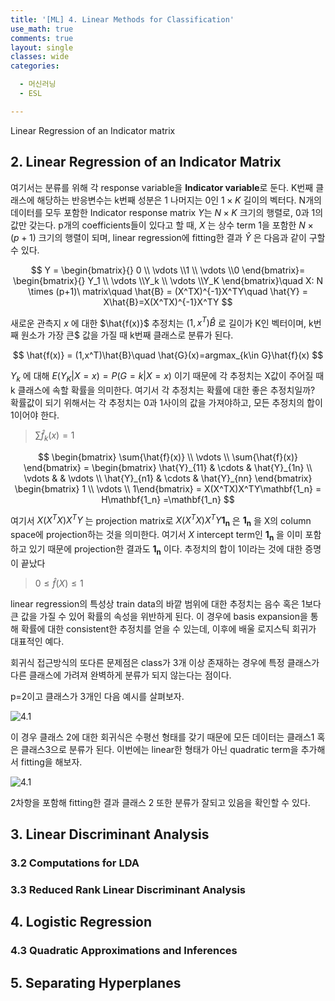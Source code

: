 ```yaml
---
title: '[ML] 4. Linear Methods for Classification'
use_math: true
comments: true
layout: single
classes: wide
categories:

  - 머신러닝
  - ESL

---
```


Linear Regression of an Indicator matrix

## 2. Linear Regression of an Indicator Matrix

여기서는 분류를 위해 각 response variable을 **Indicator variable**로 둔다. K번째 클래스에 해당하는 반응변수는 k번째 성분은 1 나머지는 0인 $1\times K$ 길이의 벡터다.  N개의 데이터를 모두 포함한 Indicator response matrix $Y$는 $N \times K$ 크기의 행렬로, 0과 1의 값만 갖는다. p개의 coefficients들이 있다고 할 때, $X$ 는 상수 term 1을 포함한 $N\times (p+1)$ 크기의 행렬이 되며, linear regression에 fitting한 결과 $\hat{Y}$ 은 다음과 같이 구할 수 있다. 


$$
Y = \begin{bmatrix}{} 0 \\ \vdots \\1 \\ \vdots \\0 \end{bmatrix}= \begin{bmatrix}{} Y_1 \\ \vdots \\Y_k \\ \vdots \\Y_K \end{bmatrix}\quad X: N \times (p+1)\ matrix\quad \hat{B} = (X^TX)^{-1}X^TY\quad \hat{Y} = X\hat{B}=X(X^TX)^{-1}X^TY
$$


새로운 관측지 $x$ 에 대한 $\hat{f(x)}$ 추정치는 $(1,x^T)\hat{B}$  로 길이가 K인 벡터이며, k번째 원소가 가장 큰$ 값을 가질 때 k번째 클래스로 분류가 된다. 


$$
\hat{f(x)} = (1,x^T)\hat{B}\quad \hat{G}(x)=argmax_{k\in G}\hat{f}(x)
$$



$Y_k$ 에 대해 $E(Y_K|X=x)=P(G=k|X=x)$ 이기 때문에 각 추정치는 X값이 주어질 때 k 클래스에 속할 확률을 의미한다. 여기서 각 추정치는 확률에 대한 좋은 추정치일까? 확률값이 되기 위해서는 각 추정치는 0과 1사이의 값을 가져야하고, 모든 추정치의 합이 1이어야 한다. 



> $\sum{\hat{f}_k(x)} = 1$


$$
\begin{bmatrix} \sum{\hat{f}(x)} \\ \vdots \\ \sum{\hat{f}(x)} \end{bmatrix} = \begin{bmatrix} \hat{Y}_{11} & \cdots & \hat{Y}_{1n} \\ \vdots & & \vdots \\ \hat{Y}_{n1} & \cdots & \hat{Y}_{nn} \end{bmatrix} \begin{bmatrix} 1 \\ \vdots \\ 1\end{bmatrix} = X(X^TX)X^TY\mathbf{1_n} = H\mathbf{1_n} =\mathbf{1_n}
$$


여기서 $X(X^TX)X^TY$ 는 projection matrix로 $X(X^TX)X^TY\mathbf{1_n}$ 은  $\mathbf{1_n}$ 을 X의 column space에 projection하는 것을 의미한다.  여기서 $X$ intercept term인 $\mathbf{1_n}$ 을 이미 포함하고 있기 때문에 projection한 결과도 $\mathbf{1_n}$ 이다. 추정치의 합이 1이라는 것에 대한 증명이 끝났다



> $0 \le \hat{f}(X) \le 1$

linear regression의 특성상 train data의 바깥 범위에 대한 추정치는 음수 혹은 1보다 큰 값을 가질 수 있어 확률의 속성을 위반하게 된다. 이 경우에 basis expansion을 통해 확률에 대한 consistent한 추정치를 얻을 수 있는데, 이후에 배울 로지스틱 회귀가 대표적인 예다.



회귀식 접근방식의 또다른 문제점은 class가 3개 이상 존재하는 경우에 특정 클래스가 다른 클래스에 가려져 완벽하게 분류가 되지 않는다는 점이다. 

p=2이고 클래스가 3개인 다음 예시를 살펴보자.

![4.1](http://whdbfla6.github.io/assets/ml/4.1.png)

이 경우 클래스 2에 대한 회귀식은 수평선 형태를 갖기 때문에 모든 데이터는 클래스1 혹은 클래스3으로 분류가 된다. 이번에는 linear한 형태가 아닌 quadratic term을 추가해서 fitting을 해보자.

![4.1](http://whdbfla6.github.io/assets/ml/4.2.PNG)

2차항을 포함해 fitting한 결과 클래스 2 또한 분류가 잘되고 있음을 확인할 수 있다. 

## 3. Linear Discriminant Analysis



### 3.2 Computations for LDA



### 3.3 Reduced Rank Linear Discriminant Analysis 



## 4. Logistic Regression



### 4.3 Quadratic Approximations and Inferences 



## 5. Separating Hyperplanes



